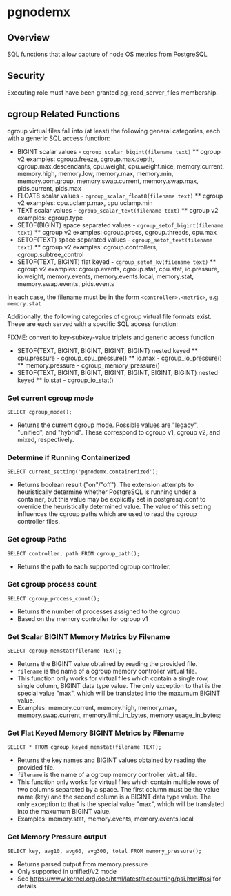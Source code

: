 # pgnodemx

## Overview
SQL functions that allow capture of node OS metrics from PostgreSQL

## Security
Executing role must have been granted pg_read_server_files membership.

## cgroup Related Functions

cgroup virtual files fall into (at least) the following general categories, each with a generic SQL access function:

* BIGINT scalar values - ```cgroup_scalar_bigint(filename text)```
** cgroup v2 examples: cgroup.freeze, cgroup.max.depth, cgroup.max.descendants, cpu.weight, cpu.weight.nice, memory.current, memory.high, memory.low, memory.max, memory.min, memory.oom.group, memory.swap.current, memory.swap.max, pids.current, pids.max
* FLOAT8 scalar values - ```cgroup_scalar_float8(filename text)```
** cgroup v2 examples: cpu.uclamp.max, cpu.uclamp.min
* TEXT scalar values - ```cgroup_scalar_text(filename text)```
** cgroup v2 examples: cgroup.type
* SETOF(BIGINT) space separated values - ```cgroup_setof_bigint(filename text)```
** cgroup v2 examples: cgroup.procs, cgroup.threads, cpu.max
* SETOF(TEXT) space separated values - ```cgroup_setof_text(filename text)```
** cgroup v2 examples: cgroup.controllers, cgroup.subtree_control
* SETOF(TEXT, BIGINT) flat keyed - ```cgroup_setof_kv(filename text)```
** cgroup v2 examples: cgroup.events, cgroup.stat, cpu.stat, io.pressure, io.weight, memory.events, memory.events.local, memory.stat, memory.swap.events, pids.events

In each case, the filename must be in the form ```<controller>.<metric>```, e.g. ```memory.stat```





Additionally, the following categories of cgroup virtual file formats exist. These are each served with a specific SQL access function:

FIXME: convert to key-subkey-value triplets and generic access function

* SETOF(TEXT, BIGINT, BIGINT, BIGINT, BIGINT) nested keyed
** cpu.pressure - cgroup_cpu_pressure()
** io.max - cgroup_io_pressure()
** memory.pressure - cgroup_memory_pressure()
* SETOF(TEXT, BIGINT, BIGINT, BIGINT, BIGINT, BIGINT, BIGINT) nested keyed
** io.stat - cgroup_io_stat()




### Get current cgroup mode
```
SELECT cgroup_mode();
```
* Returns the current cgroup mode. Possible values are "legacy", "unified", and "hybrid". These correspond to cgroup v1, cgroup v2, and mixed, respectively.

### Determine if Running Containerized
```
SELECT current_setting('pgnodemx.containerized');
```
* Returns boolean result ("on"/"off"). The extension attempts to heuristically determine whether PostgreSQL is running under a container, but this value may be explicitly set in postgresql.conf to override the heuristically determined value. The value of this setting influences the cgroup paths which are used to read the cgroup controller files.

### Get cgroup Paths
```
SELECT controller, path FROM cgroup_path();
```
* Returns the path to each supported cgroup controller.

### Get cgroup process count
```
SELECT cgroup_process_count();
```
* Returns the number of processes assigned to the cgroup
* Based on the memory controller for cgroup v1













### Get Scalar BIGINT Memory Metrics by Filename
```
SELECT cgroup_memstat(filename TEXT);
```
* Returns the BIGINT value obtained by reading the provided file.
* ```filename``` is the name of a cgroup memory controller virtual file.
* This function only works for virtual files which contain a single row, single column, BIGINT data type value. The only exception to that is the special value "max", which will be translated into the maxumum BIGINT value.
* Examples: memory.current, memory.high, memory.max, memory.swap.current, memory.limit_in_bytes, memory.usage_in_bytes;

### Get Flat Keyed Memory BIGINT Metrics by Filename
```
SELECT * FROM cgroup_keyed_memstat(filename TEXT);
```
* Returns the key names and BIGINT values obtained by reading the provided file.
* ```filename``` is the name of a cgroup memory controller virtual file.
* This function only works for virtual files which contain multiple rows of two columns separated by a space. The first column must be the value name (key) and the second column is a BIGINT data type value. The only exception to that is the special value "max", which will be translated into the maxumum BIGINT value.
* Examples: memory.stat, memory.events, memory.events.local

### Get Memory Pressure output
```
SELECT key, avg10, avg60, avg300, total FROM memory_pressure();
```
* Returns parsed output from memory.pressure
* Only supported in unified/v2 mode
* See https://www.kernel.org/doc/html/latest/accounting/psi.html#psi for details
